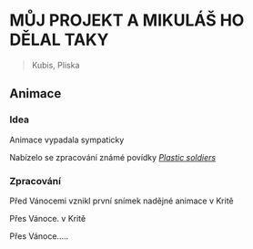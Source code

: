 # MŮJ PROJEKT A MIKULÁŠ HO DĚLAL TAKY

> Kubis, Pliska






## Animace




### Idea

Animace vypadala sympaticky

Nabízelo se zpracování známé povídky [*Plastic soldiers*](https://docs.google.com/document/d/1-aIxD_GheagFxuDhVp_X0G1NvYPB8MfaCgDtlZa69qw/edit#heading=h.4ye8l8a2z0xm)




### Zpracování

Před Vánocemi vznikl první snímek nadějné animace v Kritě

Přes Vánoce. v Kritě

Přes Vánoce.....
